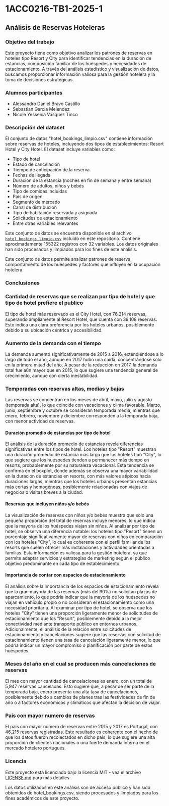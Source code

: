 # 1ACC0216-TB1-2025-1

## Análisis de Reservas Hoteleras

### Objetivo del trabajo

Este proyecto tiene como objetivo analizar los patrones de reservas en hoteles tipo Resort y City para identificar tendencias en la duración de estancias, composición familiar de los huéspedes y necesidades de estacionamiento. A través del análisis estadístico y visualización de datos, buscamos proporcionar información valiosa para la gestión hotelera y la toma de decisiones estratégicas.

### Alumnos participantes

- Alessandro Daniel Bravo Castillo
- Sebastian Garcia Melendez
- Nicole Yessenia Vasquez Tinco

### Descripción del dataset

El conjunto de datos "hotel_bookings_limpio.csv" contiene información sobre reservas de hoteles, incluyendo dos tipos de establecimientos: Resort Hotel y City Hotel. El dataset incluye variables como:

- Tipo de hotel
- Estado de cancelación
- Tiempo de anticipación de la reserva
- Fechas de llegada
- Duración de la estancia (noches en fin de semana y entre semana)
- Número de adultos, niños y bebés
- Tipo de comidas incluidas
- País de origen
- Segmento de mercado
- Canal de distribución
- Tipo de habitación reservada y asignada
- Solicitudes de estacionamiento
- Entre otras variables relevantes

Este conjunto de datos se encuentra disponible en el archivo [`hotel_bookings_limpio.csv`](./data/hotel_bookings_limpio.csv) incluido en este repositorio. Contiene aproximadamente 155322 registros con 32 variables. Los datos originales han sido procesados y limpiados para los fines de este análisis.

Este conjunto de datos permite analizar patrones de reserva, comportamiento de los huéspedes y factores que influyen en la ocupación hotelera.

### Conclusiones

### Cantidad de reservas que se realizan por tipo de hotel y que tipo de hotel prefiere el publico

El tipo de hotel más reservado es el City Hotel, con 76,214 reservas, superando ampliamente al Resort Hotel, que cuenta con 39,108 reservas. Esto indica una clara preferencia por los hoteles urbanos, posiblemente debido a su ubicación céntrica y accesibilidad.

### Aumento de la demanda con el tiempo

La demanda aumentó significativamente de 2015 a 2016, extendiéndose a lo largo de todo el año, aunque en 2017 hubo una caída, concentrándose solo en la primera mitad del año. A pesar de la reducción en 2017, la demanda total fue aún mayor que en 2015, lo que sugiere una tendencia general de crecimiento, aunque con cierta inestabilidad.

### Temporadas con reservas altas, medias y bajas

Las reservas se concentran en los meses de abril, mayo, julio y agosto (temporada alta), lo que coincide con vacaciones y clima favorable. Marzo, junio, septiembre y octubre se consideran temporada media, mientras que enero, febrero, noviembre y diciembre corresponden a la temporada baja, con menor actividad de reservas.

#### Duración promedio de estancias por tipo de hotel

El análisis de la duración promedio de estancias revela diferencias significativas entre los tipos de hotel. Los hoteles tipo "Resort" muestran una duración promedio de estancia más larga que los hoteles tipo "City", lo que sugiere que los huéspedes tienden a permanecer más tiempo en resorts, probablemente por su naturaleza vacacional. Esta tendencia se confirma en el boxplot, donde además se observa una mayor variabilidad en la duración de estancias en resorts, con más valores atípicos hacia duraciones largas, mientras que los hoteles urbanos presentan estancias más cortas y homogéneas, posiblemente relacionadas con viajes de negocios o visitas breves a la ciudad.

#### Reservas que incluyen niños y/o bebés

La visualización de reservas con niños y/o bebés muestra que solo una pequeña proporción del total de reservas incluye menores, lo que indica que la mayoría de los huéspedes viajan sin niños. Al analizar por tipo de hotel, se observa una diferencia notable: los hoteles tipo "Resort" tienen un porcentaje significativamente mayor de reservas con niños en comparación con los hoteles "City", lo cual es coherente con el perfil familiar de los resorts que suelen ofrecer más instalaciones y actividades orientadas a familias. Esta información es valiosa para la gestión hotelera, ya que permite adaptar servicios y estrategias de marketing según el público objetivo predominante en cada tipo de establecimiento.

#### Importancia de contar con espacios de estacionamiento

El análisis sobre la importancia de los espacios de estacionamiento revela que la gran mayoría de las reservas (más del 90%) no solicitan plazas de aparcamiento, lo que podría indicar que la mayoría de los huéspedes no viajan en vehículo propio o no consideran el estacionamiento como una necesidad prioritaria. Al examinar por tipo de hotel, se observa que los hoteles "City" tienen una proporción ligeramente menor de solicitudes de estacionamiento que los "Resort", posiblemente debido a la mejor conectividad mediante transporte público en entornos urbanos. Adicionalmente, el análisis de la relación entre solicitudes de estacionamiento y cancelaciones sugiere que las reservas con solicitud de estacionamiento tienen una tasa de cancelación ligeramente menor, lo que podría indicar un mayor compromiso o planificación por parte de estos huéspedes.

### Meses del año en el cual se producen más cancelaciones de reservas

El mes con mayor cantidad de cancelaciones es enero, con un total de 5,947 reservas canceladas. Esto sugiere que, a pesar de ser parte de la temporada baja, enero presenta una alta tasa de cancelaciones, posiblemente debido a cambios de planes tras las festividades de fin de año o a factores económicos y climáticos que afectan la decisión de viajar.

### Pais con mayor numero de reservas

El país con mayor número de reservas entre 2015 y 2017 es Portugal, con 46,215 reservas registradas. Este resultado es coherente con el hecho de que los datos fueron recolectados en dicho país, lo que sugiere una alta proporción de clientes nacionales o una fuerte demanda interna en el mercado hotelero portugués.

### Licencia

Este proyecto está licenciado bajo la licencia MIT - vea el archivo [LICENSE.md](LICENSE.md) para más detalles.

Los datos utilizados en este análisis son de acceso público y han sido obtenidos de hotel_bookings.csv, siendo procesados y limpiados para los fines académicos de este proyecto.
